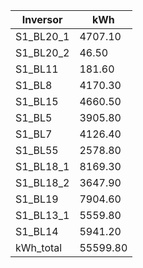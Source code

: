 | Inversor | kWh    |
| -------- | ------ |
| S1_BL20_1       | 4707.10 |
| S1_BL20_2       | 46.50 |
| S1_BL11       | 181.60 |
| S1_BL8       | 4170.30 |
| S1_BL15       | 4660.50 |
| S1_BL5       | 3905.80 |
| S1_BL7       | 4126.40 |
| S1_BL55       | 2578.80 |
| S1_BL18_1       | 8169.30 |
| S1_BL18_2       | 3647.90 |
| S1_BL19       | 7904.60 |
| S1_BL13_1       | 5559.80 |
| S1_BL14       | 5941.20 |
| kWh_total       | 55599.80 |
